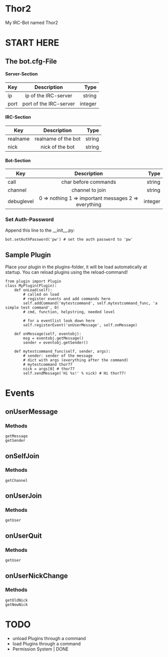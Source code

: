 Thor2
=====

My IRC-Bot named Thor2

START HERE
==========
## The bot.cfg-File

#### Server-Section
    
| Key  |       Description      |    Type |
|------|:----------------------:|--------:|
|  ip  |  ip of the IRC-server  | string  |
| port | port of the IRC-server | integer |

#### IRC-Section

| Key      |     Description     |   Type |
|----------|:-------------------:|-------:|
| realname | realname of the bot | string |
|   nick   |   nick of the bot   | string |

#### Bot-Section

| Key        |                      Description                      |    Type |
|------------|:-----------------------------------------------------:|--------:|
|    call    |                  char before commands                 |  string |
|   channel  |                    channel to join                    |  string |
| debuglevel |  0 => nothing 1 => important messages 2 => everything | integer |

### Set Auth-Password
Append this line to the \_\_init\_\_.py:  

    bot.setAuthPassword('pw') # set the auth password to 'pw'
    
## Sample Plugin
Place your plugin in the plugins-folder, it will be load automatically at startup.
You can reload plugins using the reload-command!  

    from plugin import Plugin
    class MyPlugin(Plugin):
        def onLoad(self):
            # called on load
            # register events and add commands here
            self.addCommand('mytestcommand', self.mytestcommand_func, 'a simple test command', 0)
            # cmd, function, helpstring, needed level
            
            # for a eventlist look down here
            self.registerEvent('onUserMessage', self.onMessage)
            
        def onMessage(self, eventobj):
            msg = eventobj.getMessage()
            sender = eventobj.getSender()
            
        def mytestcommand_func(self, sender, args):
            # sender: sender of the message
            # dict with args (everything after the command)
            # mytestcommand thor77
            nick = args[0] # thor77
            self.sendMessage('Hi %s!' % nick) # Hi thor77!

Events
======
## onUserMessage
### Methods
    getMessage  
    getSender
## onSelfJoin
### Methods
    getChannel
## onUserJoin
### Methods
    getUser
## onUserQuit
### Methods
    getUser
## onUserNickChange
### Methods
    getOldNick
    getNewNick

TODO
====
- unload Plugins through a command
- load Plugins through a command
- Permission System | DONE
